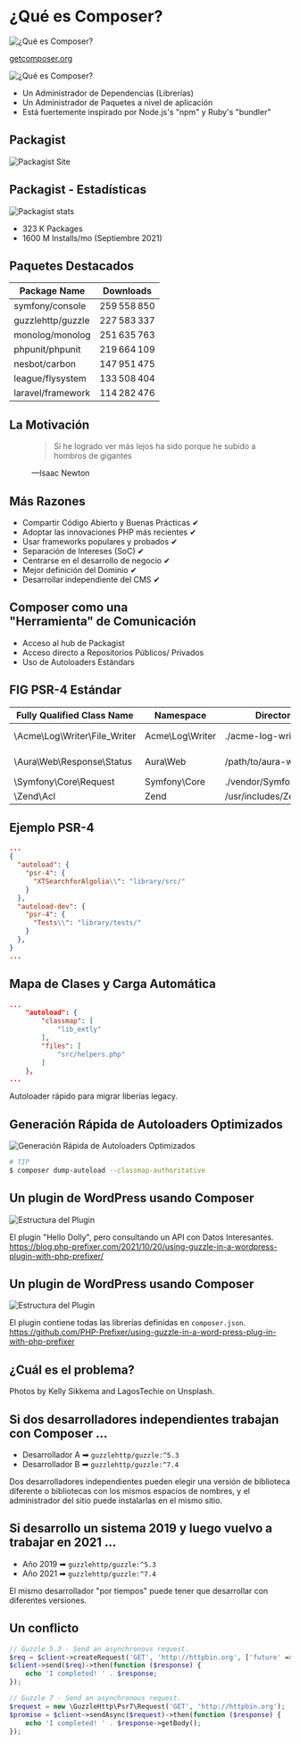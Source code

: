 # ¿Qué es Composer? <!-- .slide: class="list-small" -->

![¿Qué es Composer?](images/10-what-is-composer/logo-composer-transparent5.png)<!-- .element: class="w-12" -->

[getcomposer.org](https://getcomposer.org)


![¿Qué es Composer?](images/10-what-is-composer/logo-composer-transparent2.png)<!-- .element: class="w-12" -->

- Un Administrador de Dependencias (Librerías)
- Un Administrador de Paquetes a nivel de aplicación
- Está fuertemente inspirado por Node.js's "npm" y Ruby's "bundler"


## Packagist <!-- .slide: class="p-small" data-background-image="images/10-what-is-composer/logo-packagist-small.png" data-background-size="auto auto" data-background-position="90% 10%" -->

![Packagist Site](images/10-what-is-composer/packagist-site.jpg)<!-- .element: class="w-50" -->


## Packagist - Estadísticas <!-- .slide: data-background-image="images/10-what-is-composer/logo-packagist-small.png" data-background-size="auto auto" data-background-position="90% 10%" -->

![Packagist stats](images/10-what-is-composer/packagist-stats.png)<!-- .element: class="w-50" -->

- 323 K Packages
- 1600 M Installs/mo (Septiembre 2021)


## Paquetes Destacados <!-- .slide: class="table-small" -->

Package Name | Downloads
------------ | -------------
symfony/console | 259 558 850
guzzlehttp/guzzle | 227 583 337
monolog/monolog | 251 635 763
phpunit/phpunit | 219 664 109
nesbot/carbon | 147 951 475
league/flysystem | 133 508 404
laravel/framework | 114 282 476


## La Motivación

<div class="fragment fade-up">
    <figure>
        <blockquote>
            <p>Si he logrado ver más lejos ha sido porque he subido a hombros de gigantes</p>
        </blockquote>
        <figcaption>—Isaac Newton</figcaption>
    </figure>
</div>


## Más Razones <!-- .slide: class="list-small list-none" -->

- Compartir Código Abierto y Buenas Prácticas ✔
- Adoptar las innovaciones PHP más recientes ✔
- Usar frameworks populares y probados ✔
- Separación de Intereses (SoC) ✔
- Centrarse en el desarrollo de negocio ✔
- Mejor definición del Dominio ✔
- Desarrollar independiente del CMS ✔


## Composer como una <br>"Herramienta" de Comunicación <!-- .slide: class="list-small" -->

- Acceso al hub de Packagist
- Acceso directo a Repositorios Públicos/ Privados
- Uso de Autoloaders Estándars


## FIG PSR-4 Estándar<!-- .slide: class="table-tiny" -->

Fully Qualified Class Name|Namespace|Directory|File Path
---------|----------|---------|---------
\Acme\Log\Writer\File_Writer | Acme\Log\Writer | ./acme-log-writer/lib/ | ./acme-log-writer/lib/File_Writer.php
\Aura\Web\Response\Status | Aura\Web | /path/to/aura-web/src/ | /path/to/aura-web/src/Response/Status.php
\Symfony\Core\Request | Symfony\Core | ./vendor/Symfony/Core/ | ./vendor/Symfony/Core/Request.php
\Zend\Acl | Zend | /usr/includes/Zend/ | /usr/includes/Zend/Acl.php


## Ejemplo PSR-4<!-- .slide: class="table-small" -->

```json
...
{
  "autoload": {
    "psr-4": {
      "XTSearchforAlgolia\\": "library/src/"
    }
  },
  "autoload-dev": {
    "psr-4": {
      "Tests\\": "library/tests/"
    }
  },
}
...
```


## Mapa de Clases y Carga Automática

```json
...
    "autoload": {
        "classmap": [
            "lib_extly"
        ],
        "files": [
            "src/helpers.php"
        ]
    },
...
```

Autoloader rápido para migrar liberías legacy.<!-- .element: class="small" -->


## Generación Rápida de Autoloaders Optimizados

![Generación Rápida de Autoloaders Optimizados](images/10-what-is-composer/composer-tree.png)<!-- .element: class="w-25" -->

```sh
# TIP
$ composer dump-autoload --classmap-authoritative
```


## Un plugin de WordPress usando Composer <!-- .slide: data-background-image="images/05-about-me/PHP-Prefixer.svg" data-background-size="auto 10%" data-background-position="95% 5%" -->

![Estructura del Plugin](images/10-what-is-composer/wp-using-guzzle-in-a-word-press-plug-in-with-php-prefixer.png)<!-- .element: class="w-80" -->

El plugin "Hello Dolly", pero consultando un API con Datos Interesantes.<!-- .element: class="small" -->
<br>
<https://blog.php-prefixer.com/2021/10/20/using-guzzle-in-a-wordpress-plugin-with-php-prefixer/><!-- .element: class="small" -->


## Un plugin de WordPress usando Composer <!-- .slide: data-background-image="images/05-about-me/PHP-Prefixer.svg" data-background-size="auto 10%" data-background-position="95% 5%" -->

![Estructura del Plugin](images/10-what-is-composer/file-structure-of-wp-plugin-with-composer.png)<!-- .element: class="w-80" -->

El plugin contiene todas las librerías definidas en `composer.json`.<!-- .element: class="small" -->
<br>
<https://github.com/PHP-Prefixer/using-guzzle-in-a-word-press-plug-in-with-php-prefixer><!-- .element: class="small" -->


## ¿Cuál es el problema? <!-- .slide: data-background-image="images/10-what-is-composer/composer-two-developers.jpg" data-background-size="75% auto" data-background-position="50% 50%" class="slide-hero" -->

Photos by Kelly Sikkema and LagosTechie on Unsplash.<!-- .element: class="tiny" -->


## Si dos desarrolladores independientes trabajan con Composer ...

- Desarrollador A ➡ `guzzlehttp/guzzle:^5.3`
- Desarrollador B ➡ `guzzlehttp/guzzle:^7.4`

Dos desarrolladores independientes pueden elegir una versión de biblioteca diferente o bibliotecas con los mismos espacios de nombres, y el administrador del sitio puede instalarlas en el mismo sitio.<!-- .element: class="small" -->


## Si desarrollo un sistema 2019 y luego vuelvo a trabajar en 2021 ...

- Año 2019 ➡ `guzzlehttp/guzzle:^5.3`
- Año 2021 ➡ `guzzlehttp/guzzle:^7.4`

El mismo desarrollador "por tiempos" puede tener que desarrollar con diferentes versiones.<!-- .element: class="small" -->


## Un conflicto

```php [3|9]
// Guzzle 5.3 - Send an asynchronous request.
$req = $client->createRequest('GET', 'http://httpbin.org', ['future' => true]);
$client->send($req)->then(function ($response) {
    echo 'I completed! ' . $response;
});

// Guzzle 7 - Send an asynchronous request.
$request = new \GuzzleHttp\Psr7\Request('GET', 'http://httpbin.org');
$promise = $client->sendAsync($request)->then(function ($response) {
    echo 'I completed! ' . $response->getBody();
});
```
